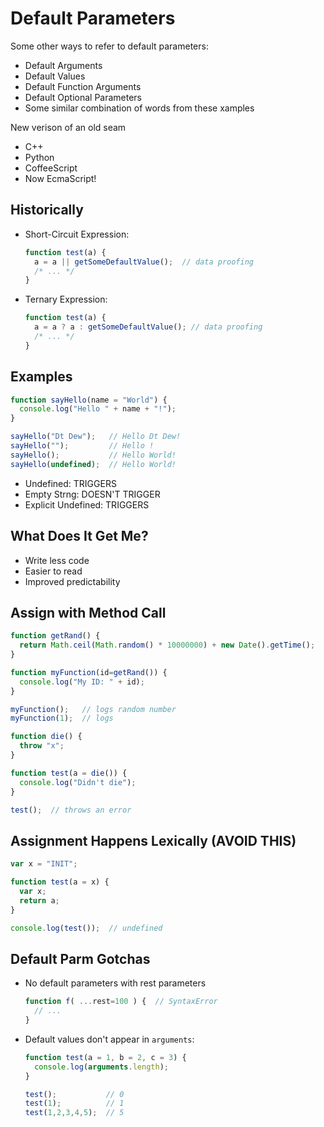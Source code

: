 # Default Parameters

Some other ways to refer to default parameters:

* Default Arguments
* Default Values
* Default Function Arguments
* Default Optional Parameters
* Some similar combination of words from these xamples

New verison of an old seam

* C++
* Python
* CoffeeScript
* Now EcmaScript!

## Historically

* Short-Circuit Expression:

    ```javascript
    function test(a) {
      a = a || getSomeDefaultValue();  // data proofing
      /* ... */
    }
    ```

* Ternary Expression:

    ```javascript
    function test(a) {
      a = a ? a : getSomeDefaultValue(); // data proofing
      /* ... */
    }
    ```

## Examples

```javascript
function sayHello(name = "World") {
  console.log("Hello " + name + "!");
}

sayHello("Dt Dew");   // Hello Dt Dew!
sayHello("");         // Hello !
sayHello();           // Hello World!
sayHello(undefined);  // Hello World!
```

* Undefined: TRIGGERS
* Empty Strng: DOESN'T TRIGGER
* Explicit Undefined: TRIGGERS

## What Does It Get Me?

* Write less code
* Easier to read
* Improved predictability

## Assign with Method Call

```javascript
function getRand() {
  return Math.ceil(Math.random() * 10000000) + new Date().getTime();
}

function myFunction(id=getRand()) {
  console.log("My ID: " + id);
}

myFunction();   // logs random number
myFunction(1);  // logs
```

```javascript
function die() {
  throw "x";
}

function test(a = die()) {
  console.log("Didn't die");
}

test();  // throws an error
```

## Assignment Happens Lexically (AVOID THIS)

```javascript
var x = "INIT";

function test(a = x) {
  var x;
  return a;
}

console.log(test());  // undefined
```

## Default Parm Gotchas

* No default parameters with rest parameters

    ```javascript
    function f( ...rest=100 ) {  // SyntaxError
      // ...
    }
    ```

* Default values don't appear in `arguments`:

    ```javascript
    function test(a = 1, b = 2, c = 3) {
      console.log(arguments.length);
    }

    test();           // 0
    test(1);          // 1
    test(1,2,3,4,5);  // 5
    ```
